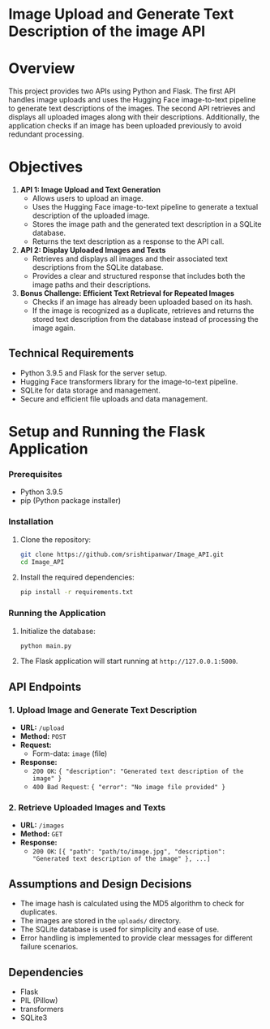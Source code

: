 # Image Upload and Generate Text Description of the image API

# Overview
This project provides two APIs using Python and Flask. The first API handles image uploads and uses the Hugging Face image-to-text pipeline to generate text descriptions of the images. The second API retrieves and displays all uploaded images along with their descriptions. Additionally, the application checks if an image has been uploaded previously to avoid redundant processing.

# Objectives
1. **API 1: Image Upload and Text Generation**
    - Allows users to upload an image.
    - Uses the Hugging Face image-to-text pipeline to generate a textual description of the uploaded image.
    - Stores the image path and the generated text description in a SQLite database.
    - Returns the text description as a response to the API call.
2. **API 2: Display Uploaded Images and Texts**
    - Retrieves and displays all images and their associated text descriptions from the SQLite database.
    - Provides a clear and structured response that includes both the image paths and their descriptions.
3. **Bonus Challenge: Efficient Text Retrieval for Repeated Images**
    - Checks if an image has already been uploaded based on its hash.
    - If the image is recognized as a duplicate, retrieves and returns the stored text description from the database instead of processing the image again.

## Technical Requirements
- Python 3.9.5 and Flask for the server setup.
- Hugging Face transformers library for the image-to-text pipeline.
- SQLite for data storage and management.
- Secure and efficient file uploads and data management.

# Setup and Running the Flask Application

### Prerequisites
- Python 3.9.5
- pip (Python package installer)

### Installation
1. Clone the repository:
    ```bash
    git clone https://github.com/srishtipanwar/Image_API.git
    cd Image_API
    ```

2. Install the required dependencies:
    ```bash
    pip install -r requirements.txt
    ```

### Running the Application
1. Initialize the database:
    ```bash
    python main.py
    ```

2. The Flask application will start running at `http://127.0.0.1:5000`.

## API Endpoints

### 1. Upload Image and Generate Text Description
- **URL:** `/upload`
- **Method:** `POST`
- **Request:**
    - Form-data: `image` (file)
- **Response:**
    - `200 OK`: `{ "description": "Generated text description of the image" }`
    - `400 Bad Request`: `{ "error": "No image file provided" }`

### 2. Retrieve Uploaded Images and Texts
- **URL:** `/images`
- **Method:** `GET`
- **Response:**
    - `200 OK`: `[{ "path": "path/to/image.jpg", "description": "Generated text description of the image" }, ...]`

## Assumptions and Design Decisions
- The image hash is calculated using the MD5 algorithm to check for duplicates.
- The images are stored in the `uploads/` directory.
- The SQLite database is used for simplicity and ease of use.
- Error handling is implemented to provide clear messages for different failure scenarios.

## Dependencies
- Flask
- PIL (Pillow)
- transformers
- SQLite3

